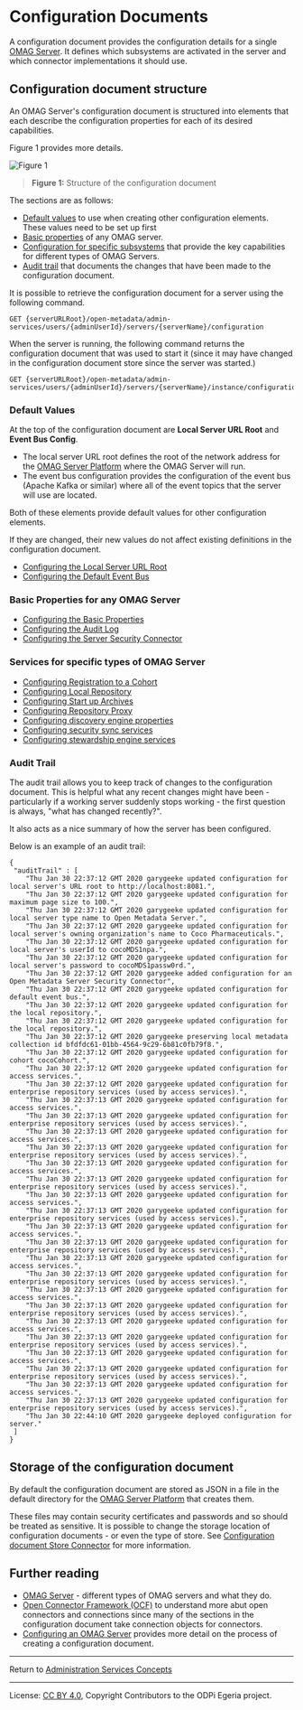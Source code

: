 <!-- SPDX-License-Identifier: CC-BY-4.0 -->
<!-- Copyright Contributors to the ODPi Egeria project. -->

# Configuration Documents

A configuration document provides the configuration details for a single
[OMAG Server](omag-server.md).  It defines which subsystems are activated
in the server and which connector implementations it should use.

## Configuration document structure

An OMAG Server's configuration document is structured into elements that each describe the
configuration properties for each of its desired capabilities.

Figure 1 provides more details.

![Figure 1](configuration-document-structure.png)
> **Figure 1:** Structure of the configuration document


The sections are as follows:

* [Default values](#Default-Values) to use when creating other configuration elements.  These values need to be set up first
* [Basic properties](#Basic-Properties-for-any-OMAG-Server) of any OMAG server.
* [Configuration for specific subsystems](#Services-for-specific-types-of-OMAG-Server) that provide the
  key capabilities for different types of OMAG Servers.
* [Audit trail](#Audit-Trail) that documents the changes that have been made to the configuration document.

It is possible to retrieve the configuration document for a server using the following command.
```
GET {serverURLRoot}/open-metadata/admin-services/users/{adminUserId}/servers/{serverName}/configuration
```

When the server is running, the following command returns the configuration document that was used to start it
(since it may have changed in the configuration document store since the server was started.)

```
GET {serverURLRoot}/open-metadata/admin-services/users/{adminUserId}/servers/{serverName}/instance/configuration
```

### Default Values

At the top of the configuration document are **Local Server URL Root** and **Event Bus Config**.
 * The local server URL root defines the root of the network address for the
[OMAG Server Platform](omag-server-platform.md) where the OMAG Server will run.
 * The event bus configuration provides the configuration of the event bus (Apache Kafka or similar)
 where all of the event topics that the server will use are located.

Both of these elements provide default values for other configuration
elements.

If they are changed, their new values
do not affect existing definitions in the configuration document.

* [Configuring the Local Server URL Root](../user/configuring-local-server-url.md)
* [Configuring the Default Event Bus](../user/configuring-event-bus.md)

### Basic Properties for any OMAG Server

* [Configuring the Basic Properties](../user/configuring-omag-server-basic-properties.md)
* [Configuring the Audit Log](../user/configuring-the-audit-log.md)
* [Configuring the Server Security Connector](../user/configuring-the-server-security-connector.md)


### Services for specific types of OMAG Server

* [Configuring Registration to a Cohort](../user/configuring-registration-to-a-cohort.md)
* [Configuring Local Repository](../user/configuring-the-local-repository.md)
* [Configuring Start up Archives](../user/configuring-the-startup-archives.md)
* [Configuring Repository Proxy](../user/configuring-the-repository-proxy-connector.md)
* [Configuring discovery engine properties](../user/configuring-the-discovery-engine-services.md)
* [Configuring security sync services](../user/configuring-the-security-sync-services.md)
* [Configuring stewardship engine services](../user/configuring-the-stewardship-engine-services.md)

### Audit Trail

The audit trail allows you to keep track of changes to the configuration document.
This is helpful what any recent changes might have been - particularly if a working server
suddenly stops working - the first question is always, "what has changed recently?".

It also acts as a nice summary of how the server has been configured.

Below is an example of an audit trail:

```
{
 "auditTrail" : [
    "Thu Jan 30 22:37:12 GMT 2020 garygeeke updated configuration for local server's URL root to http://localhost:8081.",
    "Thu Jan 30 22:37:12 GMT 2020 garygeeke updated configuration for maximum page size to 100.",
    "Thu Jan 30 22:37:12 GMT 2020 garygeeke updated configuration for local server type name to Open Metadata Server.",
    "Thu Jan 30 22:37:12 GMT 2020 garygeeke updated configuration for local server's owning organization's name to Coco Pharmaceuticals.",
    "Thu Jan 30 22:37:12 GMT 2020 garygeeke updated configuration for local server's userId to cocoMDS1npa.",
    "Thu Jan 30 22:37:12 GMT 2020 garygeeke updated configuration for local server's password to cocoMDS1passw0rd.",
    "Thu Jan 30 22:37:12 GMT 2020 garygeeke added configuration for an Open Metadata Server Security Connector",
    "Thu Jan 30 22:37:12 GMT 2020 garygeeke updated configuration for default event bus.",
    "Thu Jan 30 22:37:12 GMT 2020 garygeeke updated configuration for the local repository.",
    "Thu Jan 30 22:37:12 GMT 2020 garygeeke updated configuration for the local repository.",
    "Thu Jan 30 22:37:12 GMT 2020 garygeeke preserving local metadata collection id bfdfdc61-01bb-4564-9c29-6b81c0fb79f8.",
    "Thu Jan 30 22:37:12 GMT 2020 garygeeke updated configuration for cohort cocoCohort.",
    "Thu Jan 30 22:37:12 GMT 2020 garygeeke updated configuration for access services.",
    "Thu Jan 30 22:37:12 GMT 2020 garygeeke updated configuration for enterprise repository services (used by access services).",
    "Thu Jan 30 22:37:13 GMT 2020 garygeeke updated configuration for access services.",
    "Thu Jan 30 22:37:13 GMT 2020 garygeeke updated configuration for enterprise repository services (used by access services).",
    "Thu Jan 30 22:37:13 GMT 2020 garygeeke updated configuration for access services.",
    "Thu Jan 30 22:37:13 GMT 2020 garygeeke updated configuration for enterprise repository services (used by access services).",
    "Thu Jan 30 22:37:13 GMT 2020 garygeeke updated configuration for access services.",
    "Thu Jan 30 22:37:13 GMT 2020 garygeeke updated configuration for enterprise repository services (used by access services).",
    "Thu Jan 30 22:37:13 GMT 2020 garygeeke updated configuration for access services.",
    "Thu Jan 30 22:37:13 GMT 2020 garygeeke updated configuration for enterprise repository services (used by access services).",
    "Thu Jan 30 22:37:13 GMT 2020 garygeeke updated configuration for access services.",
    "Thu Jan 30 22:37:13 GMT 2020 garygeeke updated configuration for enterprise repository services (used by access services).",
    "Thu Jan 30 22:37:13 GMT 2020 garygeeke updated configuration for access services.",
    "Thu Jan 30 22:37:13 GMT 2020 garygeeke updated configuration for enterprise repository services (used by access services).",
    "Thu Jan 30 22:37:13 GMT 2020 garygeeke updated configuration for access services.",
    "Thu Jan 30 22:37:13 GMT 2020 garygeeke updated configuration for enterprise repository services (used by access services).",
    "Thu Jan 30 22:37:13 GMT 2020 garygeeke updated configuration for access services.",
    "Thu Jan 30 22:37:13 GMT 2020 garygeeke updated configuration for enterprise repository services (used by access services).",
    "Thu Jan 30 22:37:13 GMT 2020 garygeeke updated configuration for access services.",
    "Thu Jan 30 22:37:13 GMT 2020 garygeeke updated configuration for enterprise repository services (used by access services).",
    "Thu Jan 30 22:37:13 GMT 2020 garygeeke updated configuration for access services.",
    "Thu Jan 30 22:37:13 GMT 2020 garygeeke updated configuration for enterprise repository services (used by access services).",
    "Thu Jan 30 22:44:10 GMT 2020 garygeeke deployed configuration for server."
 ]
}
```

## Storage of the configuration document

By default the configuration document are stored as JSON in a file in the default directory
for the [OMAG Server Platform](omag-server-platform.md) that creates them.

These files may contain security certificates and passwords and so should be treated as sensitive.
It is possible to change the storage location of configuration documents - or even the type of store.
See [Configuration document Store Connector](configuration-document-store-connector.md)
for more information.

## Further reading

* [OMAG Server](omag-server.md) - different types of OMAG servers and what they do.
* [Open Connector Framework (OCF)](../../../frameworks/open-connector-framework)
to understand more abut open connectors and connections since many of the sections in the
configuration document take connection objects for connectors.
* [Configuring an OMAG Server](../user/configuring-an-omag-server.md) provides more detail on
the process of creating a configuration document.

----
Return to [Administration Services Concepts](..)

----
License: [CC BY 4.0](https://creativecommons.org/licenses/by/4.0/),
Copyright Contributors to the ODPi Egeria project.